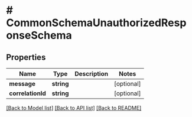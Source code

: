 # # CommonSchemaUnauthorizedResponseSchema

## Properties

Name | Type | Description | Notes
------------ | ------------- | ------------- | -------------
**message** | **string** |  | [optional]
**correlationId** | **string** |  | [optional]

[[Back to Model list]](../../README.md#models) [[Back to API list]](../../README.md#endpoints) [[Back to README]](../../README.md)
